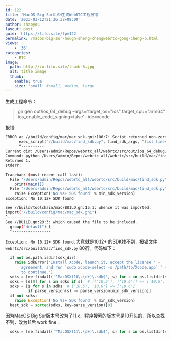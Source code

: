 ```yaml
---
id: 122
title: 'MacOS Big Sur后GN生成WebRTC工程报错'
date: '2023-03-12T21:36:32+08:00'
author: zhaoyou
layout: post
guid: 'https://fifo.site/?p=122'
permalink: /macos-big-sur-hougn-sheng-chengwebrtc-gong-cheng-b.html
views:
    - '36'
categories:
    - RTC
image:
  path: http://io.fifo.site/thumb-6.jpg
  alt: title image
  thumb:  
    enable: true
    size: 'small' #small, medium, large
---
```


生成工程命令：

> gn gen out/ios\_64\_debug –args=’target\_os="ios" target\_cpu="arm64" ios\_enable\_code\_signing=false’ –ide=xcode

报错:

```bash
ERROR at //build/config/mac/mac_sdk.gni:106:7: Script returned non-zero exit code.
      exec_script("//build/mac/find_sdk.py", find_sdk_args, "list lines")
      ^----------
Current dir: /Users/admin/Repos/webrtc_all/webrtc/src/out/ios_64_debug/
Command: python /Users/admin/Repos/webrtc_all/webrtc/src/build/mac/find_sdk.py --print_sdk_path --print_bin_path 10.12
Returned 1.
stderr:

Traceback (most recent call last):
  File "/Users/admin/Repos/webrtc_all/webrtc/src/build/mac/find_sdk.py", line 97, in <module>
    print(main())
  File "/Users/admin/Repos/webrtc_all/webrtc/src/build/mac/find_sdk.py", line 80, in main
    raise Exception('No %s+ SDK found' % min_sdk_version)
Exception: No 10.12+ SDK found

See //build/toolchain/mac/BUILD.gn:15:1: whence it was imported.
import("//build/config/mac/mac_sdk.gni")
^--------------------------------------
See //BUILD.gn:29:3: which caused the file to be included.
  group("default") {
  ^-----------------

```

`Exception: No 10.12+ SDK found`, 大意就是10.12+ 的SDK找不到，报错文件`webrtc/src/build/mac/find_sdk.py` 80行。代码如下：

```python
  if not os.path.isdir(sdk_dir):
    raise SdkError('Install Xcode, launch it, accept the license ' +
      'agreement, and run `sudo xcode-select -s /path/to/Xcode.app` ' +
      'to continue.')
  sdks = [re.findall('^MacOSX(10\.\d+)\.sdk$', s) for s in os.listdir(sdk_dir)]
  sdks = [s[0] for s in sdks if s]  # [['10.5'], ['10.6']] => ['10.5', '10.6']
  sdks = [s for s in sdks  # ['10.5', '10.6'] => ['10.6']
          if parse_version(s) >= parse_version(min_sdk_version)]
  if not sdks:
    raise Exception('No %s+ SDK found' % min_sdk_version)
  best_sdk = sorted(sdks, key=parse_version)[0]


```

因为MacOS Big Sur版本号改为了11.x，程序搜索的版本号是10开头的，所以查找不到，改为11后 work fine：

```python
  sdks = [re.findall('^MacOSX(11\.\d+)\.sdk$', s) for s in os.listdir(sdk_dir)]

```